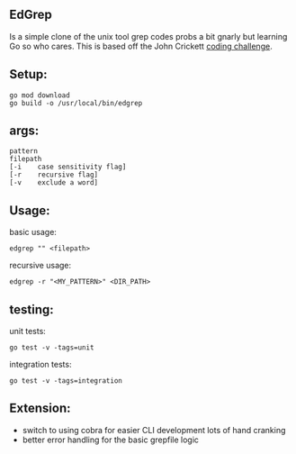 ## EdGrep 
Is a simple clone of the unix tool grep codes probs a bit gnarly but learning Go so who cares. This is based off the John Crickett [coding challenge](https://codingchallenges.fyi/challenges/challenge-grep).

## Setup:
```
go mod download
go build -o /usr/local/bin/edgrep
```
## args:
```
pattern
filepath
[-i    case sensitivity flag]
[-r    recursive flag]
[-v    exclude a word]
```
## Usage:
basic usage:
```
edgrep "" <filepath>
```
recursive usage:
```
edgrep -r "<MY_PATTERN>" <DIR_PATH>
```

## testing:
unit tests:
```
go test -v -tags=unit 
```
integration tests:
```
go test -v -tags=integration
```

## Extension:
- switch to using cobra for easier CLI development lots of hand cranking
- better error handling for the basic grepfile logic
